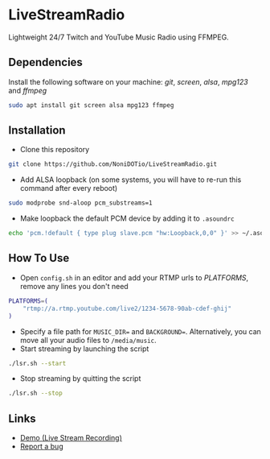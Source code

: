 # LiveStreamRadio
Lightweight 24/7 Twitch and YouTube Music Radio using FFMPEG.


## Dependencies
Install the following software on your machine:  *git*, *screen*, *alsa*, *mpg123* and *ffmpeg*
```bash
sudo apt install git screen alsa mpg123 ffmpeg
```


## Installation
- Clone this repository
```bash
git clone https://github.com/NoniDOTio/LiveStreamRadio.git
```
- Add ALSA loopback (on some systems, you will have to re-run this command after every reboot)
```bash
sudo modprobe snd-aloop pcm_substreams=1
```
- Make loopback the default PCM device by adding it to `.asoundrc`
```bash
echo 'pcm.!default { type plug slave.pcm "hw:Loopback,0,0" }' >> ~/.asoundrc
```


## How To Use
- Open `config.sh` in an editor and add your RTMP urls to *PLATFORMS*, remove any lines you don't need 
```bash
PLATFORMS=(
    "rtmp://a.rtmp.youtube.com/live2/1234-5678-90ab-cdef-ghij"
)
```
- Specify a file path for `MUSIC_DIR=` and `BACKGROUND=`. Alternatively, you can move all your audio files to `/media/music`.
- Start streaming by launching the script
```bash
./lsr.sh --start
```
- Stop streaming by quitting the script
```bash
./lsr.sh --stop
```


## Links
- [Demo (Live Stream Recording)](https://www.youtube.com/watch?v=lcEKoSz7Ah8)
- [Report a bug](https://github.com/NoniDOTio/LiveStreamRadio/issues)
